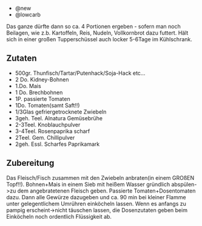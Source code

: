 - @new
- @lowcarb

Das ganze dürfte dann so ca. 4 Portionen ergeben - sofern man noch Beilagen, wie z.b. Kartoffeln, Reis, Nudeln, Vollkornbrot dazu futtert. Hält sich in einer großen Tupperschüssel auch locker 5-6Tage im Kühlschrank.

## Zutaten
- 500gr. Thunfisch/Tartar/Putenhack/Soja-Hack etc…
- 2 Do. Kidney-Bohnen
- 1.Do. Mais
- 1 Do. Brechbohnen
- 1P. passierte Tomaten
- 1Do. Tomaten(samt Saft!!)
- 1/3Glas gefriergetrocknete Zwiebeln
- 3geh. Teel. Alnatura Gemüsebrühe
- 2-3Teel. Knoblauchpulver
- 3-4Teel. Rosenpaprika scharf
- 2Teel. Gem. Chillipulver
- 2geh. Essl. Scharfes Paprikamark


## Zubereitung
Das Fleisch/Fisch zusammen mit den Zwiebeln anbraten(in einem GROßEN Topf!!). Bohnen+Mais in einem Sieb mit heißem Wasser gründlich abspülen->zu dem angebratetenen Fleisch geben. Passierte Tomaten+Dosentomaten dazu. Dann alle Gewürze dazugeben und ca. 90 min bei kleiner Flamme unter gelegentlichem Umrühren einköcheln lassen. Wenn es anfangs zu pampig erscheint->nicht täuschen lassen, die Dosenzutaten geben beim Einköcheln noch ordentlich Flüssigkeit ab.
